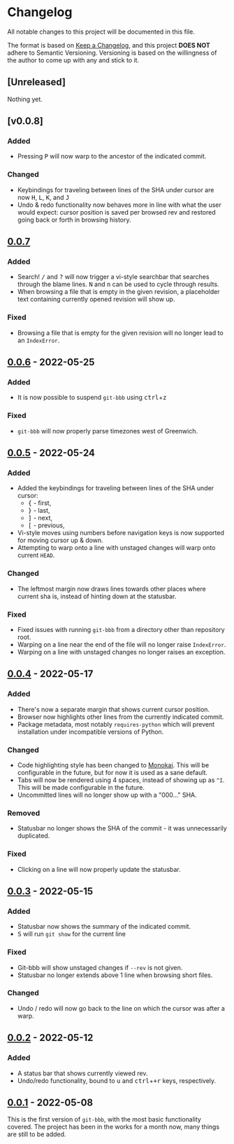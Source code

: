 # Changelog
All notable changes to this project will be documented in this file.

The format is based on [Keep a Changelog](https://keepachangelog.com/en/1.0.0/),
and this project **DOES NOT** adhere to Semantic Versioning. Versioning is based
on the willingness of the author to come up with any and stick to it. 

## [Unreleased]

Nothing yet.

## [v0.0.8]

### Added

* Pressing <kbd>P</kbd> will now warp to the ancestor of the indicated commit.

### Changed

* Keybindings for traveling between lines of the SHA under cursor are now
  <kbd>H</kbd>, <kbd>L</kbd>, <kbd>K</kbd>, and <kbd>J</kbd>
* Undo & redo functionality now behaves more in line with what the user would
  expect: cursor position is saved per browsed rev and restored going back or
  forth in browsing history.

## [0.0.7]

### Added

* Search! <kbd>/</kbd> and <kbd>?</kbd> will now trigger a vi-style searchbar
  that searches through the blame lines. <kbd>N</kbd> and <kbd>n</kbd> can be
  used to cycle through results.
* When browsing a file that is empty in the given revision, a placeholder text
  containing currently opened revision will show up.

### Fixed

* Browsing a file that is empty for the given revision will no longer lead to
  an `IndexError`.

## [0.0.6] - 2022-05-25

### Added

* It is now possible to suspend `git-bbb` using <kbd>ctrl</kbd>+<kbd>z</kbd>

### Fixed

* `git-bbb` will now properly parse timezones west of Greenwich.

## [0.0.5] - 2022-05-24

### Added

* Added the keybindings for traveling between lines of the SHA under cursor:
    * <kbd>{</kbd> - first,
    * <kbd>}</kbd> - last,
    * <kbd>]</kbd> - next,
    * <kbd>[</kbd> - previous,
* Vi-style moves using numbers before navigation keys is now supported for
  moving cursor up & down.
* Attempting to warp onto a line with unstaged changes will warp onto current
  `HEAD`.

### Changed

* The leftmost margin now draws lines towards other places where current sha
  is, instead of hinting down at the statusbar.

### Fixed

* Fixed issues with running `git-bbb` from a directory other than repository
  root.
* Warping on a line near the end of the file will no longer raise `IndexError`.
* Warping on a line with unstaged changes no longer raises an exception.

## [0.0.4] - 2022-05-17

### Added

* There's now a separate margin that shows current cursor position.
* Browser now highlights other lines from the currently indicated commit.
* Package metadata, most notably `requires-python` which will prevent
  installation under incompatible versions of Python.

### Changed

* Code highlighting style has been changed to
  [Monokai](https://pygments.org/styles/). This will be configurable in the
  future, but for now it is used as a sane default.
* Tabs will now be rendered using 4 spaces, instead of showing up as `^I`. This
  will be made configurable in the future.
* Uncommitted lines will no longer show up with a "000..." SHA.

### Removed

* Statusbar no longer shows the SHA of the commit - it was unnecessarily
  duplicated.

### Fixed

* Clicking on a line will now properly update the statusbar.

## [0.0.3] - 2022-05-15
### Added

* Statusbar now shows the summary of the indicated commit.
* <kbd>S</kbd> will run `git show` for the current line

### Fixed

* Git-bbb will show unstaged changes if `--rev` is not given.
* Statusbar no longer extends above 1 line when browsing short files.

### Changed

* Undo / redo will now go back to the line on which the cursor was after a warp.

## [0.0.2] - 2022-05-12
### Added

* A status bar that shows currently viewed rev.
* Undo/redo functionality, bound to <kbd>u</kbd> and
  <kbd>ctrl</kbd>+<kbd>+r</kbd> keys, respectively.

## [0.0.1] - 2022-05-08

This is the first version of `git-bbb`, with the most basic functionality
covered. The project has been in the works for a month now, many things are
still to be added.

[0.0.8]: https://github.com/mrmino/git-bbb/releases/tag/v0.0.8
[0.0.7]: https://github.com/mrmino/git-bbb/releases/tag/v0.0.7
[0.0.6]: https://github.com/mrmino/git-bbb/releases/tag/v0.0.6
[0.0.5]: https://github.com/mrmino/git-bbb/releases/tag/v0.0.5
[0.0.4]: https://github.com/mrmino/git-bbb/releases/tag/v0.0.4
[0.0.3]: https://github.com/mrmino/git-bbb/releases/tag/v0.0.3
[0.0.2]: https://github.com/mrmino/git-bbb/releases/tag/v0.0.2
[0.0.1]: https://github.com/mrmino/git-bbb/releases/tag/v0.0.1
